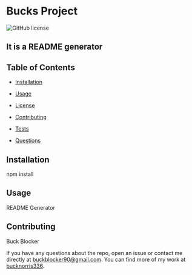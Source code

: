 # Bucks Project

![GitHub license](https://img.shields.io/badge/license-MIT-blue.svg)

## It is a README generator

## Table of Contents

- [Installation](#installation)

- [Usage](#usage)

- [License](#license)

- [Contributing](#contributing)

- [Tests](#tests)

- [Questions](#questions)

## Installation

npm install

## Usage

README Generator

## Contributing

Buck Blocker

If you have any questions about the repo, open an issue or contact me directly at buckblocker90@gmail.com. You can find more of my work at [bucknorris336](https://github.com/bucknorris336/).
